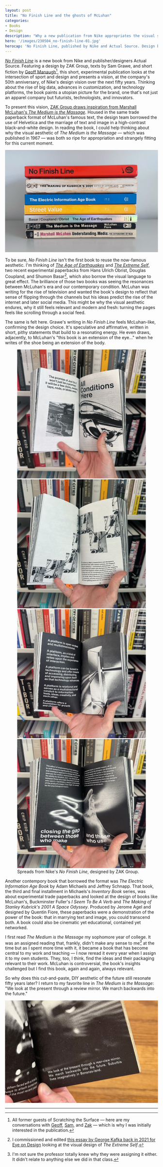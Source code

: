 ```yaml
---
layout: post
title: "No Finish Line and the ghosts of McLuhan"
categories:
- Books
- Design
description: "Why a new publication from Nike appropriates the visual style of Marshall McLuhan's famous book."
hero: '/images/230504_no-finish-line-01.jpg'
herocap: 'No Finish Line, published by Nike and Actual Source. Design by ZAK Group © 2023'
---
```


[*No Finish Line*](https://about.nike.com/en/newsroom/releases/nike-releases-no-finish-line-a-design-vision-for-the-next-50-years) is a new book from Nike and publisher/designers Actual Source. Featuring a design by ZAK Group, texts by Sam Grawe, and short fiction by [Geoff Manaugh](https://geoffmanaugh.com)[^1], this short, experimental publication looks at the intersection of sport and design and presents a vision, at the company's 50th anniversary, of Nike's design vision over the next fifty years. Thinking about the rise of big data, advances in customization, and technology platforms, the book paints a utopian picture for the brand, one that's not just an apparel company but futurists, technologists, and innovators.

To present this vision, [ZAK Group draws inspiration from Marshall McLuhan's *The Medium is the Massage*](https://www.zak.group/projects/no-finish-line). Housed in the same trade paperback format of McLuhan's famous text, the design team borrowed the use of Helvetica and the marriage of text and image in a high-contrast black-and-white design. In reading the book, I could help thinking about why the visual aesthetic of *The Medium is the Massage* — which was published in 1967 — was both so ripe for appropriation and strangely fitting for this current moment.

<img src="/images/230504_no-finish-line-03.jpg">

To be sure, *No Finish Line* isn't the first book to reuse the now-famous aesthetic. I'm thinking of [*The Age of Earthquakes*](https://amzn.to/3AWQZQm) and [*The Extreme Self*](https://amzn.to/41l2iwx), two recent experimental paperbacks from Hans Ulrich Obrist, Douglas Coupland, and Shumon Basar[^2], which also borrow the visual language to great effect. The brilliance of those two books was seeing the resonances between McLuhan's era and our contemporary condition. McLuhan was writing for the rise of television and wanted the book's design to reflect that sense of flipping through the channels but his ideas predict the rise of the internet and later social media. This might be why the visual aesthetic endures, why it still feels relevant and modern and fresh: turning the pages feels like scrolling through a social feed.

The same is felt here. Grawe's writing in *No Finish Line* feels McLuhan-like, confirming the design choice. It's speculative and affirmative, written in short, pithy statements that build to a resonating energy. He even draws, adjacently, to McLuhan's "this book is an extension of the eye..." when he writes of the shoe being an extension of the body.

<figure>
<div class="left"><img src="/images/230504_no-finish-line-04.jpg">
        </div>
<div class="right">
               <img src="/images/230504_no-finish-line-05.jpg">
</div>
<div class="left"><img src="/images/230504_no-finish-line-06.jpg">
        </div>
<div class="right">
               <img src="/images/230504_no-finish-line-07.jpg">
</div>
    <figcaption>Spreads from Nike's <i>No Finish Line</i>, designed by ZAK Group.</figcaption>
</figure>


Another contempory book that borrowed the format was *The Electric Information Age Book* by Adam Michaels and Jeffrey Schnapp. That book, the third and final installment in Michaels's *Inventory Book* series, was about experimental trade paperbacks and looked at the design of books like McLuhan's, Buckminster Fuller's *I Seem To Be A Verb* and *The Making of Stanley Kubrick's 2001 A Space Odyssey*. Produced by Jerome Agel and designed by Quentin Fiore, these paperbacks were a demonstration of the power of the book: that in marrying text and image, you could transcend both. A book could also be cinematic yet educational, contained yet networked.

I first read *The Medium is the Massage* my sophomore year of college. It was an assigned reading that, frankly, didn't make any sense to me[^3] at the time but as I spent more time with it, it became a book that has become central to my work and teaching — I now reread it every year when I assign it to my own students. They, too, I think, find the ideas and their packaging relevant to their work. McLuhan is controversial, the book's insights challenged but I find this book, again and again, always relevant.

So why does this cut-and-paste, DIY aesthetic of the future still resonate fifty years later? I return to my favorite line in *The Medium is the Massage*: "We look at the present through a review mirror. We march backwards into the future."

<img src="/images/230504_no-finish-line-02.jpg">

---

[^1]: All former guests of Scratching the Surface — here are my conversations with [Geoff](https://scratchingthesurface.fm/post/165534512595/45-geoff-manaugh), [Sam](https://scratchingthesurface.fm/221-sam-grawe), and [Zak](https://scratchingthesurface.fm/194-zak-kyes) — which is why I was initially interested in the publication.

[^2]: I commissioned and edited [this essay by George Kafka back in 2021 for Eye on Design](https://eyeondesign.aiga.org/the-extreme-self-uses-internet-aesthetics-to-make-sense-of-life-online/) looking at the visual design of *The Extreme Self*.

[^3]: I'm not sure the professor totally knew why they were assigning it either. It didn't relate to anything else we did in that class.
